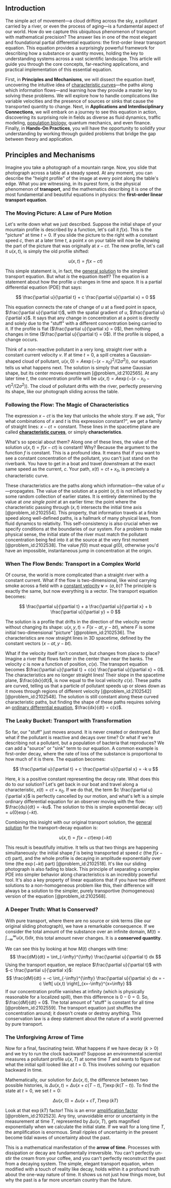 ## Introduction
The simple act of movement—a cloud drifting across the sky, a pollutant carried by a river, or even the process of aging—is a fundamental aspect of our world. How do we capture this ubiquitous phenomenon of transport with mathematical precision? The answer lies in one of the most elegant and foundational partial differential equations: the first-order linear transport equation. This equation provides a surprisingly powerful framework for describing how a substance or quantity moves, holding the key to understanding systems across a vast scientific landscape. This article will guide you through the core concepts, far-reaching applications, and practical implementation of this essential equation.

First, in **Principles and Mechanisms**, we will dissect the equation itself, uncovering the intuitive idea of [characteristic curves](@article_id:174682)—the paths along which information flows—and learning how they provide a master key to solving these problems. We will explore how to handle complications like variable velocities and the presence of sources or sinks that cause the transported quantity to change. Next, in **Applications and Interdisciplinary Connections**, we will embark on a journey to see this equation in action, discovering its surprising role in fields as diverse as fluid dynamics, traffic modeling, [population biology](@article_id:153169), quantum mechanics, and even finance. Finally, in **Hands-On Practices**, you will have the opportunity to solidify your understanding by working through guided problems that bridge the gap between theory and application.

## Principles and Mechanisms

Imagine you take a photograph of a mountain range. Now, you slide that photograph across a table at a steady speed. At any moment, you can describe the "height profile" of the image at every point along the table's edge. What you are witnessing, in its purest form, is the physical phenomenon of **transport**, and the mathematics describing it is one of the most fundamental and beautiful equations in physics: the **first-order linear transport equation**.

### The Moving Picture: A Law of Pure Motion

Let's write down what we just described. Suppose the initial shape of your mountain profile is described by a function, let's call it $f(x)$. This is the "picture" at time $t=0$. If you slide the picture to the right with a constant speed $c$, then at a later time $t$, a point $x$ on your table will now be showing the part of the picture that was originally at $x-ct$. The new profile, let's call it $u(x,t)$, is simply the old profile shifted:

$$
u(x,t) = f(x-ct)
$$

This simple statement is, in fact, the [general solution](@article_id:274512) to the simplest transport equation. But what *is* the equation itself? The equation is a statement about how the profile $u$ changes in time and space. It is a partial differential equation (PDE) that says:

$$
\frac{\partial u}{\partial t} + c \frac{\partial u}{\partial x} = 0
$$

This equation connects the rate of change of $u$ at a fixed point in space, $\frac{\partial u}{\partial t}$, with the spatial gradient of $u$, $\frac{\partial u}{\partial x}$. It says that any change in concentration at a point is directly and solely due to the "stuff" with a different concentration being carried to it. If the profile is flat ($\frac{\partial u}{\partial x} = 0$), then nothing changes in time ($\frac{\partial u}{\partial t} = 0$). If the profile is sloped, a change occurs.

Think of a non-reactive pollutant in a very long, straight river with a constant current velocity $v$. If at time $t=0$, a spill creates a Gaussian-shaped cloud of pollutant, $u(x,0) = A \exp(-(x-x_0)^2 / (2\sigma^2))$, our equation tells us what happens next. The solution is simply that same Gaussian shape, but its center moves downstream [@problem_id:2102565]. At any later time $t$, the concentration profile will be $u(x,t) = A \exp(-(x - x_0 - vt)^2 / (2\sigma^2))$. The cloud of pollutant drifts with the river, perfectly preserving its shape, like our photograph sliding across the table.

### Following the Flow: The Magic of Characteristics

The expression $x-ct$ is the key that unlocks the whole story. If we ask, "For what combinations of $x$ and $t$ is this expression constant?", we get a family of straight lines: $x - ct = \text{constant}$. These lines in the spacetime plane are called **[characteristic curves](@article_id:174682)**, or simply **characteristics**.

What's so special about them? Along one of these lines, the value of the solution $u(x,t) = f(x-ct)$ is constant! Why? Because the argument to the function $f$ is constant. This is a profound idea. It means that if you want to see a constant concentration of the pollutant, you can't just stand on the riverbank. You have to get in a boat and travel downstream at the exact same speed as the current, $c$. Your path, $x(t) = ct + x_0$, is precisely a characteristic curve.

These characteristics are the paths along which information—the value of $u$—propagates. The value of the solution at a point $(x,t)$ is not influenced by some random collection of earlier states. It is entirely determined by the value at *one single point* at an earlier time: the point where the characteristic passing through $(x,t)$ intersects the initial time axis [@problem_id:2102554]. This property, that information travels at a finite speed along well-defined paths, is a hallmark of many physical laws, from fluid dynamics to relativity. This self-consistency is also crucial when we specify conditions at the boundaries of our system. For a problem to make physical sense, the initial state of the river must match the pollutant concentration being fed into it at the source at the very first moment [@problem_id:2102538]. The value $f(0)$ must equal $g(0)$, otherwise you'd have an impossible, instantaneous jump in concentration at the origin.

### When The Flow Bends: Transport in a Complex World

Of course, the world is more complicated than a straight river with a constant current. What if the flow is two-dimensional, like wind carrying smoke across a field with a [constant velocity](@article_id:170188) $\mathbf{v} = \langle a, b \rangle$? The principle is exactly the same, but now everything is a vector. The transport equation becomes:

$$
\frac{\partial u}{\partial t} + a \frac{\partial u}{\partial x} + b \frac{\partial u}{\partial y} = 0
$$

The solution is a profile that drifts in the direction of the velocity vector without changing its shape: $u(x, y, t) = F(x-at, y-bt)$, where $F$ is some initial two-dimensional "picture" [@problem_id:2102536]. The characteristics are now straight lines in 3D spacetime, defined by the constant vectors $(x-at, y-bt)$.

What if the velocity itself isn't constant, but changes from place to place? Imagine a river that flows faster in the center than near the banks. The velocity $c$ is now a function of position, $c(x)$. The transport equation becomes $\frac{\partial u}{\partial t} + c(x) \frac{\partial u}{\partial x} = 0$. The characteristics are no longer straight lines! Their slope in the spacetime plane, $\frac{dx}{dt}$, is now equal to the local velocity $c(x)$. These paths are curved, telling us that a particle of pollutant speeds up or slows down as it moves through regions of different velocity [@problem_id:2102542] [@problem_id:2102548]. The solution is still constant along these curved characteristic paths, but finding the shape of these paths requires solving an [ordinary differential equation](@article_id:168127), $\frac{dx}{dt} = c(x)$.

### The Leaky Bucket: Transport with Transformation

So far, our "stuff" just moves around. It is never created or destroyed. But what if the pollutant is reactive and decays over time? Or what if we're describing not a pollutant, but a population of bacteria that reproduces? We can add a "source" or "sink" term to our equation. A common example is first-order decay, where the rate of loss of the substance is proportional to how much of it is there. The equation becomes:

$$
\frac{\partial u}{\partial t} + c \frac{\partial u}{\partial x} = -k u
$$

Here, $k$ is a positive constant representing the decay rate. What does this do to our solution? Let's get back in our boat and travel along a characteristic, $x(t) = ct + x_0$. If we do that, the term $c \frac{\partial u}{\partial x}$ is perfectly cancelled by our motion, and what's left is a simple ordinary differential equation for an observer moving with the flow: $\frac{du}{dt} = -ku$. The solution to this is simple exponential decay: $u(t) = u(0) \exp(-kt)$.

Combining this insight with our original transport solution, the [general solution](@article_id:274512) for the transport-decay equation is:

$$
u(x,t) = f(x-ct) \exp(-kt)
$$

This result is beautifully intuitive. It tells us that two things are happening simultaneously: the initial shape $f$ is being transported at speed $c$ (the $f(x-ct)$ part), and the whole profile is decaying in amplitude exponentially over time (the $\exp(-kt)$ part) [@problem_id:2102518]. It's like our sliding photograph is also fading to black. This principle of separating a complex PDE into simpler behavior along characteristics is an incredibly powerful tool. It's also a key property of linear equations that if you have two different solutions to a non-homogeneous problem like this, their difference will always be a solution to the simpler, purely transportive (homogeneous) version of the equation [@problem_id:2102568].

### A Deeper Truth: What Is Conserved?

With pure transport, where there are no source or sink terms (like our original sliding photograph), we have a remarkable consequence. If we consider the total amount of the substance over an infinite domain, $M(t) = \int_{-\infty}^{\infty} u(x,t) dx$, this total amount never changes. It is a **conserved quantity**.

We can see this by looking at how $M(t)$ changes with time:
$$
\frac{dM}{dt} = \int_{-\infty}^{\infty} \frac{\partial u}{\partial t} dx
$$
Using the transport equation, we replace $\frac{\partial u}{\partial t}$ with $-c \frac{\partial u}{\partial x}$:
$$
\frac{dM}{dt} = -c \int_{-\infty}^{\infty} \frac{\partial u}{\partial x} dx = -c \left[ u(x,t) \right]_{x=-\infty}^{x=\infty}
$$
If our concentration profile vanishes at infinity (which is physically reasonable for a localized spill), then this difference is $0-0=0$. So, $\frac{dM}{dt} = 0$. The total amount of "stuff" is constant for all time [@problem_id:2102559]. The transport equation just shuffles the concentration around; it doesn't create or destroy anything. This conservation law is a deep statement about the nature of a world governed by pure transport.

### The Unforgiving Arrow of Time

Now for a final, fascinating twist. What happens if we have decay ($k>0$) and we try to run the clock backward? Suppose an environmental scientist measures a pollutant profile $u(x,T)$ at some time $T$ and wants to figure out what the initial spill looked like at $t=0$. This involves solving our equation backward in time.

Mathematically, our solution for $\Delta u(x,t)$, the difference between two possible histories, is $\Delta u(x,t) = \Delta u(x+c(T-t), T) \exp(k(T-t))$. To find the state at $t=0$, we set $t=0$:

$$ \Delta u(x,0) = \Delta u(x+cT, T) \exp(kT) $$

Look at that $\exp(kT)$ factor! This is an error [amplification factor](@article_id:143821) [@problem_id:2102523]. Any tiny, unavoidable error or uncertainty in the measurement at time $T$, represented by $\Delta u(x,T)$, gets magnified exponentially when we calculate the initial state. If we wait for a long time $T$, the amplification is enormous. Small ripples of uncertainty in the present become tidal waves of uncertainty about the past.

This is a mathematical manifestation of the **arrow of time**. Processes with dissipation or decay are fundamentally irreversible. You can't perfectly un-stir the cream from your coffee, and you can't perfectly reconstruct the past from a decaying system. The simple, elegant transport equation, when modified with a touch of reality like decay, holds within it a profound truth about the one-way nature of time. It shows us not just how things move, but why the past is a far more uncertain country than the future.